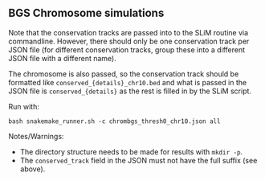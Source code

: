 ## BGS Chromosome simulations

Note that the conservation tracks are passed into 
to the SLiM routine via commandline. However, there should
only be one conservation track per JSON file (for different
conservation tracks, group these into a different JSON file with a 
different name).

The chromosome is also passed, so the conservation track should be formatted
like `conserved_{details}_chr10.bed` and what is passed
in the JSON file is `conserved_{details}` as the rest is filled
in by the SLiM script.

Run with:

    bash snakemake_runner.sh -c chrombgs_thresh0_chr10.json all

Notes/Warnings:

 - The directory structure needs to be made for results with `mkdir -p`.
 - The `conserved_track` field in the JSON must not have the full suffix (see above).

